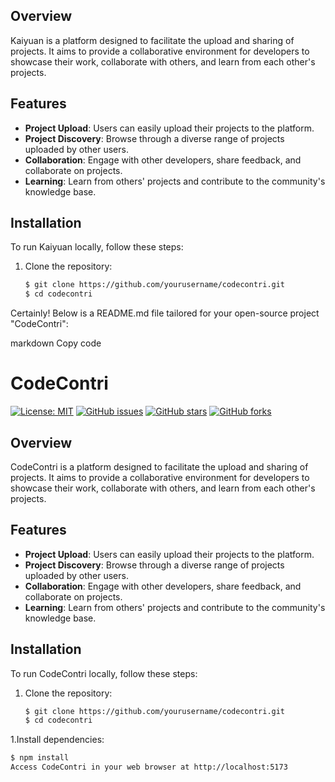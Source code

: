 
## Overview

Kaiyuan is a platform designed to facilitate the upload and sharing of projects. It aims to provide a collaborative environment for developers to showcase their work, collaborate with others, and learn from each other's projects.

## Features

- **Project Upload**: Users can easily upload their projects to the platform.
- **Project Discovery**: Browse through a diverse range of projects uploaded by other users.
- **Collaboration**: Engage with other developers, share feedback, and collaborate on projects.
- **Learning**: Learn from others' projects and contribute to the community's knowledge base.

## Installation

To run Kaiyuan locally, follow these steps:

1. Clone the repository:
   ```bash
   $ git clone https://github.com/yourusername/codecontri.git
   $ cd codecontri

Certainly! Below is a README.md file tailored for your open-source project "CodeContri":

markdown
Copy code
# CodeContri

[![License: MIT](https://img.shields.io/badge/License-MIT-yellow.svg)](https://opensource.org/licenses/MIT)
[![GitHub issues](https://img.shields.io/github/issues/yourusername/codecontri.svg)](https://github.com/yourusername/codecontri/issues)
[![GitHub stars](https://img.shields.io/github/stars/yourusername/codecontri.svg)](https://github.com/yourusername/codecontri/stargazers)
[![GitHub forks](https://img.shields.io/github/forks/yourusername/codecontri.svg)](https://github.com/yourusername/codecontri/network)

## Overview

CodeContri is a platform designed to facilitate the upload and sharing of projects. It aims to provide a collaborative environment for developers to showcase their work, collaborate with others, and learn from each other's projects.

## Features

- **Project Upload**: Users can easily upload their projects to the platform.
- **Project Discovery**: Browse through a diverse range of projects uploaded by other users.
- **Collaboration**: Engage with other developers, share feedback, and collaborate on projects.
- **Learning**: Learn from others' projects and contribute to the community's knowledge base.

## Installation

To run CodeContri locally, follow these steps:

1. Clone the repository:
   ```bash
   $ git clone https://github.com/yourusername/codecontri.git
   $ cd codecontri
1.Install dependencies:
```bash 
$ npm install
Access CodeContri in your web browser at http://localhost:5173
